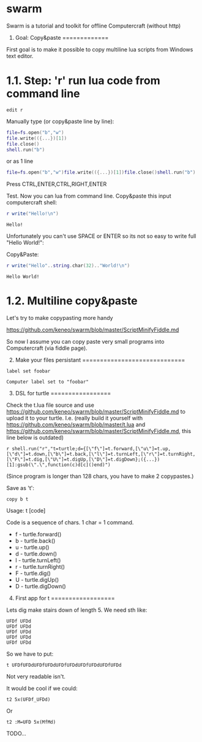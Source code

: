 swarm
=====

Swarm is a tutorial and toolkit for offline Computercraft (without http)

1. Goal: Copy&paste
=============

First goal is to make it possible to copy multiline lua scripts from Windows text editor.

1.1. Step: 'r' run lua code from command line
==========

```shell
edit r
```

Manually type (or copy&paste line by line):

```lua
file=fs.open("b","w")
file.write(({...})[1])
file.close()
shell.run("b")
```

or as 1 line

```lua
file=fs.open("b","w")file.write(({...})[1])file.close()shell.run("b")
```

Press CTRL,ENTER,CTRL,RIGHT,ENTER

Test. Now you can lua from command line. Copy&paste this input computercraft shell:

```lua
r write("Hello!\n")
```
```
Hello!
```

Unfortunately you can't use SPACE or ENTER so its not so easy to write full "Hello World!":

Copy&Paste:
```lua
r write("Hello"..string.char(32).."World!\n")
```
```
Hello World!
```

1.2. Multiline copy&paste
=================

Let's try to make copypasting more handy

https://github.com/keneo/swarm/blob/master/ScriptMinifyFiddle.md

So now I assume you can copy paste very small programs into Computercraft (via fiddle page).

2. Make your files persistant
=============================

```
label set foobar
```
```
Computer label set to "foobar"
```

3. DSL for turtle
=================

Check the t.lua file source and use https://github.com/keneo/swarm/blob/master/ScriptMinifyFiddle.md to upload it to your turtle.
I.e. (really build it yourself with https://github.com/keneo/swarm/blob/master/t.lua and https://github.com/keneo/swarm/blob/master/ScriptMinifyFiddle.md, this line below is outdated)
```
r shell.run("r","t=turtle;d={[\"f\"]=t.forward,[\"u\"]=t.up,[\"d\"]=t.down,[\"b\"]=t.back,[\"l\"]=t.turnLeft,[\"r\"]=t.turnRight,[\"F\"]=t.dig,[\"U\"]=t.digUp,[\"D\"]=t.digDown};({...})[1]:gsub(\".\",function(c)d[c]()end)")
```
(Since program is longer than 128 chars, you have to make 2 copypastes.)

Save as 't':
```
copy b t
```



Usage: t [code]

Code is a sequence of chars. 1 char = 1 command.

* f - turtle.forward()
* b - turtle.back()
* u - turtle.up()
* d - turtle.down()
* l - turtle.turnLeft()
* r - turtle.turnRight()
* F - turtle.dig()
* U - turtle.digUp()
* D - turtle.digDown()

4. First app for t
==================

Lets dig make stairs down of length 5. We need sth like:
```
UFDf UFDd
UFDf UFDd
UFDf UFDd
UFDf UFDd
UFDf UFDd
```
So we have to put:
```
t UFDfUFDdUFDfUFDdUFDfUFDdUFDfUFDdUFDfUFDd
```

Not very readable isn't.

It would be cool if we could:

```
t2 5x(UFDf_UFDd)
```

Or

```
t2 :M=UFD 5x(MfMd)
```

TODO...
